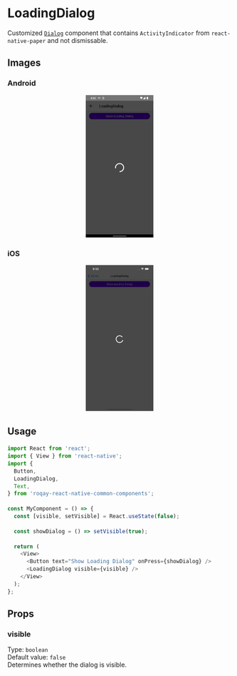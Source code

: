 # LoadingDialog

Customized [`Dialog`](Dialog.md) component that contains `ActivityIndicator` from `react-native-paper` and not dismissable.

## Images

### Android

<p align="middle">
  <img src="/assets/images/loading-dialog/android/loading-dialog.png" width="30%" alt="Android LoadingDialog">
</p>

### iOS

<p align="middle">
  <img src="/assets/images/loading-dialog/ios/loading-dialog.png" width="30%" alt="iOS LoadingDialog">
</p>

## Usage

```js
import React from 'react';
import { View } from 'react-native';
import {
  Button,
  LoadingDialog,
  Text,
} from 'roqay-react-native-common-components';

const MyComponent = () => {
  const [visible, setVisible] = React.useState(false);

  const showDialog = () => setVisible(true);

  return (
    <View>
      <Button text="Show Loading Dialog" onPress={showDialog} />
      <LoadingDialog visible={visible} />
    </View>
  );
};
```

## Props

### visible

Type: `boolean`  
Default value: `false`  
Determines whether the dialog is visible.
